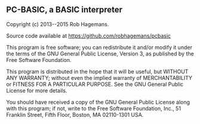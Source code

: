 PC-BASIC, a BASIC interpreter  
-----------------------------
Copyright (c) 2013--2015 Rob Hagemans.  

Source code available at https://github.com/robhagemans/pcbasic

This program is free software; you can redistribute it and/or modify
it under the terms of the GNU General Public License, Version 3, as published
by the Free Software Foundation.

This program is distributed in the hope that it will be useful,
but WITHOUT ANY WARRANTY; without even the implied warranty of
MERCHANTABILITY or FITNESS FOR A PARTICULAR PURPOSE.  See the
GNU General Public License for more details.

You should have received a copy of the GNU General Public License along
with this program; if not, write to the Free Software Foundation, Inc.,
51 Franklin Street, Fifth Floor, Boston, MA 02110-1301 USA.
